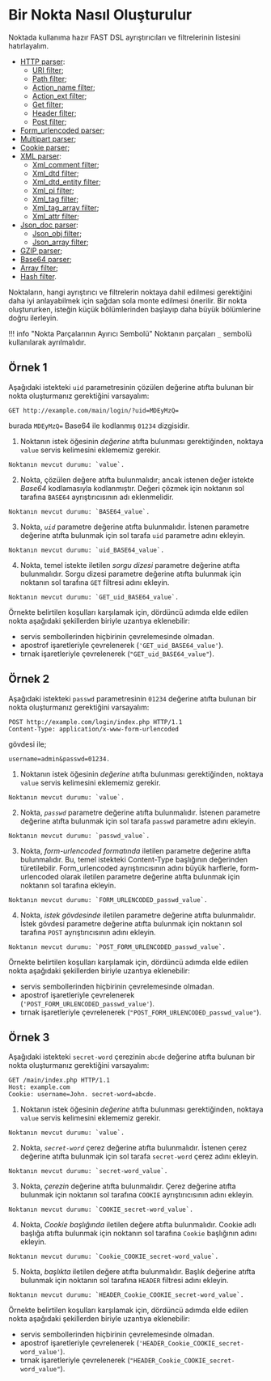 [link-http]:                    parsers/http.md
[link-uri]:                     parsers/http.md#uri-filter
[link-path]:                    parsers/http.md#path-filter
[link-actionname]:              parsers/http.md#action_name-filter
[link-actionext]:               parsers/http.md#action_ext-filter
[link-get]:                     parsers/http.md#get-filter
[link-header]:                  parsers/http.md#header-filter
[link-post]:                    parsers/http.md#post-filter
[link-formurlencoded]:          parsers/form-urlencoded.md
[link-multipart]:               parsers/multipart.md
[link-cookie]:                  parsers/cookie.md
[link-xml]:                     parsers/xml.md
[link-xmlcomment]:              parsers/xml.md#xml_comment-filter
[link-xmldtd]:                  parsers/xml.md#xml_dtd-filter
[link-xmldtdentity]:            parsers/xml.md#xml_dtd_entity-filter
[link-xmlpi]:                   parsers/xml.md#xml_pi-filter
[link-xmltag]:                  parsers/xml.md#xml_tag-filter
[link-xmltagarray]:             parsers/xml.md#xml_tag_array-filter
[link-xmlattr]:                 parsers/xml.md#xml_attr-filter
[link-jsondoc]:                 parsers/json.md
[link-jsonobj]:                 parsers/json.md#json_obj-filter
[link-jsonarray]:               parsers/json.md#json_array-filter
[link-array]:                   parsers/array.md
[link-hash]:                    parsers/hash.md
[link-gzip]:                    parsers/gzip.md
[link-base64]:                  parsers/base64.md

# Bir Nokta Nasıl Oluşturulur
Noktada kullanıma hazır FAST DSL ayrıştırıcıları ve filtrelerinin listesini hatırlayalım.
* [HTTP parser][link-http]:
    * [URI filter][link-uri];
    * [Path filter][link-path];
    * [Action_name filter][link-actionname];
    * [Action_ext filter][link-actionext];
    * [Get filter][link-get];
    * [Header filter][link-header];
    * [Post filter][link-post];
* [Form_urlencoded parser][link-formurlencoded];
* [Multipart parser][link-multipart];
* [Cookie parser][link-cookie];
* [XML parser][link-xml]:
    * [Xml_comment filter][link-xmlcomment];
    * [Xml_dtd filter][link-xmldtd];
    * [Xml_dtd_entity filter][link-xmldtdentity];
    * [Xml_pi filter][link-xmlpi];
    * [Xml_tag filter][link-xmltag];
    * [Xml_tag_array filter][link-xmltagarray];
    * [Xml_attr filter][link-xmlattr];
* [Json_doc parser][link-jsondoc]:
    * [Json_obj filter][link-jsonobj];
    * [Json_array filter][link-jsonarray];
* [GZIP parser][link-gzip];
* [Base64 parser][link-base64];
* [Array filter][link-array];
* [Hash filter][link-hash].

Noktaların, hangi ayrıştırıcı ve filtrelerin noktaya dahil edilmesi gerektiğini daha iyi anlayabilmek için sağdan sola monte edilmesi önerilir. Bir nokta oluştururken, isteğin küçük bölümlerinden başlayıp daha büyük bölümlerine doğru ilerleyin.

!!! info "Nokta Parçalarının Ayırıcı Sembolü"
    Noktanın parçaları `_` sembolü kullanılarak ayrılmalıdır.

## Örnek 1 

Aşağıdaki istekteki `uid` parametresinin çözülen değerine atıfta bulunan bir nokta oluşturmanız gerektiğini varsayalım:

```
GET http://example.com/main/login/?uid=MDEyMzQ=
```

burada `MDEyMzQ=` Base64 ile kodlanmış `01234` dizgisidir.

1.   Noktanın istek öğesinin *değerine* atıfta bulunması gerektiğinden, noktaya `value` servis kelimesini eklememiz gerekir.

    Noktanın mevcut durumu: `value`.

2.   Nokta, çözülen değere atıfta bulunmalıdır; ancak istenen değer istekte *Base64* kodlamasıyla kodlanmıştır. Değeri çözmek için noktanın sol tarafına `BASE64` ayrıştırıcısının adı eklenmelidir.
       
    Noktanın mevcut durumu: `BASE64_value`.

3.   Nokta, *`uid`* parametre değerine atıfta bulunmalıdır. İstenen parametre değerine atıfta bulunmak için sol tarafa `uid` parametre adını ekleyin.
    
    Noktanın mevcut durumu: `uid_BASE64_value`.

4.   Nokta, temel istekte iletilen *sorgu dizesi* parametre değerine atıfta bulunmalıdır. Sorgu dizesi parametre değerine atıfta bulunmak için noktanın sol tarafına `GET` filtresi adını ekleyin.
    
    Noktanın mevcut durumu: `GET_uid_BASE64_value`.



Örnekte belirtilen koşulları karşılamak için, dördüncü adımda elde edilen nokta aşağıdaki şekillerden biriyle uzantıya eklenebilir:
* servis sembollerinden hiçbirinin çevrelemesinde olmadan.
* apostrof işaretleriyle çevrelenerek (`'GET_uid_BASE64_value'`).
* tırnak işaretleriyle çevrelenerek (`"GET_uid_BASE64_value"`).


## Örnek 2

Aşağıdaki istekteki `passwd` parametresinin `01234` değerine atıfta bulunan bir nokta oluşturmanız gerektiğini varsayalım:

```
POST http://example.com/login/index.php HTTP/1.1
Content-Type: application/x-www-form-urlencoded
```

gövdesi ile;

```
username=admin&passwd=01234.
```

1.   Noktanın istek öğesinin *değerine* atıfta bulunması gerektiğinden, noktaya `value` servis kelimesini eklememiz gerekir.
    
    Noktanın mevcut durumu: `value`.

2.   Nokta, *`passwd`* parametre değerine atıfta bulunmalıdır. İstenen parametre değerine atıfta bulunmak için sol tarafa `passwd` parametre adını ekleyin.
    
    Noktanın mevcut durumu: `passwd_value`.

3.   Nokta, *form-urlencoded formatında* iletilen parametre değerine atıfta bulunmalıdır. Bu, temel istekteki Content-Type başlığının değerinden türetilebilir. Form_urlencoded ayrıştırıcısının adını büyük harflerle, form-urlencoded olarak iletilen parametre değerine atıfta bulunmak için noktanın sol tarafına ekleyin.
    
    Noktanın mevcut durumu: `FORM_URLENCODED_passwd_value`.

4.   Nokta, *istek gövdesinde* iletilen parametre değerine atıfta bulunmalıdır. İstek gövdesi parametre değerine atıfta bulunmak için noktanın sol tarafına `POST` ayrıştırıcısının adını ekleyin.
    
    Noktanın mevcut durumu: `POST_FORM_URLENCODED_passwd_value`.



Örnekte belirtilen koşulları karşılamak için, dördüncü adımda elde edilen nokta aşağıdaki şekillerden biriyle uzantıya eklenebilir:
* servis sembollerinden hiçbirinin çevrelemesinde olmadan.
* apostrof işaretleriyle çevrelenerek (`'POST_FORM_URLENCODED_passwd_value'`).
* tırnak işaretleriyle çevrelenerek (`"POST_FORM_URLENCODED_passwd_value"`).


## Örnek 3

Aşağıdaki istekteki `secret-word` çerezinin `abcde` değerine atıfta bulunan bir nokta oluşturmanız gerektiğini varsayalım:

```
GET /main/index.php HTTP/1.1
Host: example.com
Cookie: username=John. secret-word=abcde.
```

1.   Noktanın istek öğesinin *değerine* atıfta bulunması gerektiğinden, noktaya `value` servis kelimesini eklememiz gerekir.

    Noktanın mevcut durumu: `value`.

2.   Nokta, *`secret-word`* çerez değerine atıfta bulunmalıdır. İstenen çerez değerine atıfta bulunmak için sol tarafa `secret-word` çerez adını ekleyin.
    
    Noktanın mevcut durumu: `secret-word_value`.

3.   Nokta, *çerezin* değerine atıfta bulunmalıdır. Çerez değerine atıfta bulunmak için noktanın sol tarafına `COOKIE` ayrıştırıcısının adını ekleyin.
    
    Noktanın mevcut durumu: `COOKIE_secret-word_value`.

4.   Nokta, *Cookie başlığında* iletilen değere atıfta bulunmalıdır. Cookie adlı başlığa atıfta bulunmak için noktanın sol tarafına `Cookie` başlığının adını ekleyin.
    
    Noktanın mevcut durumu: `Cookie_COOKIE_secret-word_value`.

5.   Nokta, *başlıkta* iletilen değere atıfta bulunmalıdır. Başlık değerine atıfta bulunmak için noktanın sol tarafına `HEADER` filtresi adını ekleyin.
    
    Noktanın mevcut durumu: `HEADER_Cookie_COOKIE_secret-word_value`.



Örnekte belirtilen koşulları karşılamak için, dördüncü adımda elde edilen nokta aşağıdaki şekillerden biriyle uzantıya eklenebilir:
* servis sembollerinden hiçbirinin çevrelemesinde olmadan.
* apostrof işaretleriyle çevrelenerek (`'HEADER_Cookie_COOKIE_secret-word_value'`).
* tırnak işaretleriyle çevrelenerek (`"HEADER_Cookie_COOKIE_secret-word_value"`).